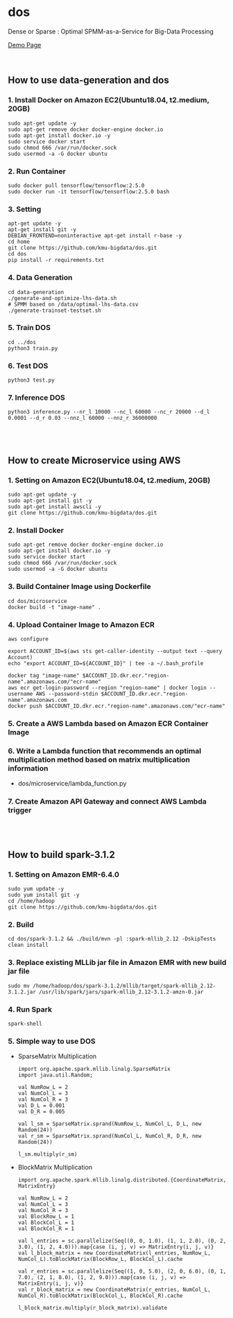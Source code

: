 # dos

Dense or Sparse : Optimal SPMM-as-a-Service for Big-Data Processing

[Demo Page]()

<br>

## How to use data-generation and dos

### 1. Install Docker on Amazon EC2(Ubuntu18.04, t2.medium, 20GB)

```
sudo apt-get update -y
sudo apt-get remove docker docker-engine docker.io
sudo apt-get install docker.io -y
sudo service docker start
sudo chmod 666 /var/run/docker.sock
sudo usermod -a -G docker ubuntu
```

### 2. Run Container

```
sudo docker pull tensorflow/tensorflow:2.5.0
sudo docker run -it tensorflow/tensorflow:2.5.0 bash
```

### 3. Setting

```
apt-get update -y
apt-get install git -y
DEBIAN_FRONTEND=noninteractive apt-get install r-base -y
cd home
git clone https://github.com/kmu-bigdata/dos.git
cd dos
pip install -r requirements.txt
```

### 4. Data Generation

```
cd data-generation
./generate-and-optimize-lhs-data.sh
# SPMM based on /data/optimal-lhs-data.csv
./generate-trainset-testset.sh
```

### 5. Train DOS

```
cd ../dos
python3 train.py
```

### 6. Test DOS

```
python3 test.py
```

### 7. Inference DOS

```
python3 inference.py --nr_l 10000 --nc_l 60000 --nc_r 20000 --d_l 0.0001 --d_r 0.03 --nnz_l 60000 --nnz_r 36000000
```

<br><br>

## How to create Microservice using AWS

### 1. Setting on Amazon EC2(Ubuntu18.04, t2.medium, 20GB)

```
sudo apt-get update -y
sudo apt-get install git -y
sudo apt-get install awscli -y
git clone https://github.com/kmu-bigdata/dos.git
```

### 2. Install Docker

```
sudo apt-get remove docker docker-engine docker.io
sudo apt-get install docker.io -y
sudo service docker start
sudo chmod 666 /var/run/docker.sock
sudo usermod -a -G docker ubuntu
```

### 3. Build Container Image using Dockerfile

```
cd dos/microservice
docker build -t "image-name" .
```

### 4. Upload Container Image to Amazon ECR

```
aws configure

export ACCOUNT_ID=$(aws sts get-caller-identity --output text --query Account)
echo "export ACCOUNT_ID=${ACCOUNT_ID}" | tee -a ~/.bash_profile

docker tag "image-name" $ACCOUNT_ID.dkr.ecr."region-name".amazonaws.com/"ecr-name"
aws ecr get-login-password --region "region-name" | docker login --username AWS --password-stdin $ACCOUNT_ID.dkr.ecr."region-name".amazonaws.com
docker push $ACCOUNT_ID.dkr.ecr."region-name".amazonaws.com/"ecr-name"
```

### 5. Create a AWS Lambda based on Amazon ECR Container Image

### 6. Write a Lambda function that recommends an optimal multiplication method based on matrix multiplication information

- dos/microservice/lambda_function.py

### 7. Create Amazon API Gateway and connect AWS Lambda trigger

<br><br>

## How to build spark-3.1.2

### 1. Setting on Amazon EMR-6.4.0

```
sudo yum update -y
sudo yum install git -y
cd /home/hadoop
git clone https://github.com/kmu-bigdata/dos.git
```

### 2. Build

```
cd dos/spark-3.1.2 && ./build/mvn -pl :spark-mllib_2.12 -DskipTests clean install
```

### 3. Replace existing MLLib jar file in Amazon EMR with new build jar file

```
sudo mv /home/hadoop/dos/spark-3.1.2/mllib/target/spark-mllib_2.12-3.1.2.jar /usr/lib/spark/jars/spark-mllib_2.12-3.1.2-amzn-0.jar
```

### 4. Run Spark

```
spark-shell
```

### 5. Simple way to use DOS

- SparseMatrix Multiplication
    
    ```
    import org.apache.spark.mllib.linalg.SparseMatrix
    import java.util.Random;
    
    val NumRow_L = 2
    val NumCol_L = 3
    val NumCol_R = 3
    val D_L = 0.001
    val D_R = 0.005
    
    val l_sm = SparseMatrix.sprand(NumRow_L, NumCol_L, D_L, new Random(24))
    val r_sm = SparseMatrix.sprand(NumCol_L, NumCol_R, D_R, new Random(24))
    
    l_sm.multiply(r_sm)
    ```
    
- BlockMatrix Multiplication
    
    ```
    import org.apache.spark.mllib.linalg.distributed.{CoordinateMatrix, MatrixEntry}
    
    val NumRow_L = 2
    val NumCol_L = 3
    val NumCol_R = 3
    val BlockRow_L = 1
    val BlockCol_L = 1
    val BlockCol_R = 1
    
    val l_entries = sc.parallelize(Seq((0, 0, 1.0), (1, 1, 2.0), (0, 2, 3.0), (1, 2, 4.0))).map{case (i, j, v) => MatrixEntry(i, j, v)}
    val l_block_matrix = new CoordinateMatrix(l_entries, NumRow_L, NumCol_L).toBlockMatrix(BlockRow_L, BlockCol_L).cache
    
    val r_entries = sc.parallelize(Seq((1, 0, 5.0), (2, 0, 6.0), (0, 1, 7.0), (2, 1, 8.0), (1, 2, 9.0))).map{case (i, j, v) => MatrixEntry(i, j, v)}
    val r_block_matrix = new CoordinateMatrix(r_entries, NumCol_L, NumCol_R).toBlockMatrix(BlockCol_L, BlockCol_R).cache
    
    l_block_matrix.multiply(r_block_matrix).validate
    ```
